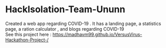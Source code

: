 # HackIsolation-Team-Ununn
Created a web app regarding COVID-19 . It has a landing page, a statistics page, a ration calculator , and blogs regarding COVID-19
<br />
See this project here : https://madhavm99.github.io/VersusVirus-Hackathon-Project-/

